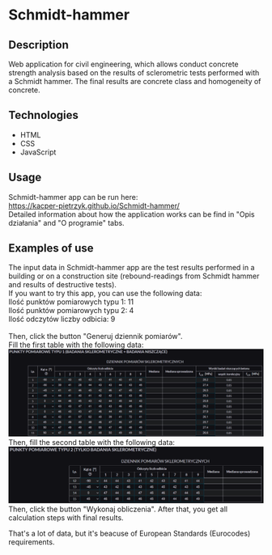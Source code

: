 # Schmidt-hammer
## Description
Web application for civil engineering, which allows conduct concrete strength analysis based on the results of sclerometric tests performed with a Schmidt hammer. The final results are concrete class and homogeneity of concrete. 
## Technologies
* HTML
* CSS
* JavaScript
## Usage
Schmidt-hammer app can be run here: \
https://kacper-pietrzyk.github.io/Schmidt-hammer/ \
Detailed information about how the application works can be find in "Opis działania" and "O programie" tabs.
## Examples of use
The input data in Schmidt-hammer app are the test results performed in a building or on a construction site (rebound-readings from Schmidt hammer and results of destructive tests). \
If you want to try this app, you can use the following data: \
Ilość punktów pomiarowych typu 1: 11 \
Ilość punktów pomiarowych typu 2: 4 \
Ilość odczytów liczby odbicia: 9 \
\
Then, click the button "Generuj dziennik pomiarów". \
Fill the first table with the following data: \
![table_data_1](https://github.com/kacper-pietrzyk/Schmidt-hammer/blob/master/img/data_1.PNG?raw=true)
Then, fill the second table with the following data: \
![table_data_2](https://github.com/kacper-pietrzyk/Schmidt-hammer/blob/master/img/data_2.PNG?raw=true)
Then, click the button "Wykonaj obliczenia". After that, you get all calculation steps with final results. 

That's a lot of data, but it's beacuse of European Standards (Eurocodes) requirements.

